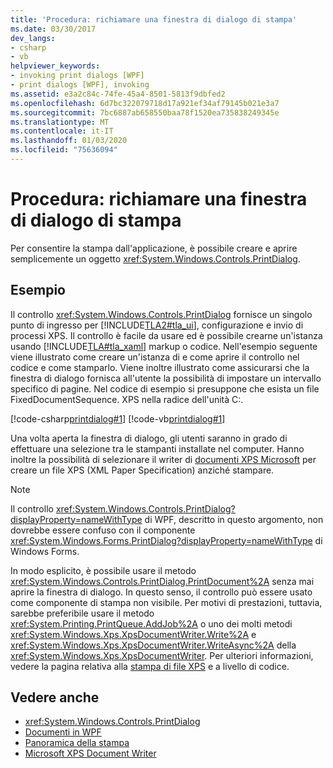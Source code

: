 ```yaml
---
title: 'Procedura: richiamare una finestra di dialogo di stampa'
ms.date: 03/30/2017
dev_langs:
- csharp
- vb
helpviewer_keywords:
- invoking print dialogs [WPF]
- print dialogs [WPF], invoking
ms.assetid: e3a2c84c-74fe-45a4-8501-5813f9dbfed2
ms.openlocfilehash: 6d7bc322079718d17a921ef34af79145b021e3a7
ms.sourcegitcommit: 7bc6887ab658550baa78f1520ea735838249345e
ms.translationtype: MT
ms.contentlocale: it-IT
ms.lasthandoff: 01/03/2020
ms.locfileid: "75636094"
---
```

# <a name="how-to-invoke-a-print-dialog"></a>Procedura: richiamare una finestra di dialogo di stampa
Per consentire la stampa dall'applicazione, è possibile creare e aprire semplicemente un oggetto <xref:System.Windows.Controls.PrintDialog>.  
  
## <a name="example"></a>Esempio  
 Il controllo <xref:System.Windows.Controls.PrintDialog> fornisce un singolo punto di ingresso per [!INCLUDE[TLA2#tla_ui](../../../../includes/tla2sharptla-ui-md.md)], configurazione e invio di processi XPS. Il controllo è facile da usare ed è possibile crearne un'istanza usando [!INCLUDE[TLA#tla_xaml](../../../../includes/tlasharptla-xaml-md.md)] markup o codice. Nell'esempio seguente viene illustrato come creare un'istanza di e come aprire il controllo nel codice e come stamparlo. Viene inoltre illustrato come assicurarsi che la finestra di dialogo fornisca all'utente la possibilità di impostare un intervallo specifico di pagine. Nel codice di esempio si presuppone che esista un file FixedDocumentSequence. XPS nella radice dell'unità C:.  
  
 [!code-csharp[printdialog#1](~/samples/snippets/csharp/VS_Snippets_Wpf/PrintDialog/CSharp/Window1.xaml.cs#1)]
 [!code-vb[printdialog#1](~/samples/snippets/visualbasic/VS_Snippets_Wpf/PrintDialog/visualbasic/window1.xaml.vb#1)]  
  
 Una volta aperta la finestra di dialogo, gli utenti saranno in grado di effettuare una selezione tra le stampanti installate nel computer. Hanno inoltre la possibilità di selezionare il writer di [documenti XPS Microsoft](https://go.microsoft.com/fwlink/?LinkId=147319) per creare un file XPS (XML Paper Specification) anziché stampare.  
  
> [!NOTE]
> Il controllo <xref:System.Windows.Controls.PrintDialog?displayProperty=nameWithType> di WPF, descritto in questo argomento, non dovrebbe essere confuso con il componente <xref:System.Windows.Forms.PrintDialog?displayProperty=nameWithType> di Windows Forms.  
  
 In modo esplicito, è possibile usare il metodo <xref:System.Windows.Controls.PrintDialog.PrintDocument%2A> senza mai aprire la finestra di dialogo. In questo senso, il controllo può essere usato come componente di stampa non visibile. Per motivi di prestazioni, tuttavia, sarebbe preferibile usare il metodo <xref:System.Printing.PrintQueue.AddJob%2A> o uno dei molti metodi <xref:System.Windows.Xps.XpsDocumentWriter.Write%2A> e <xref:System.Windows.Xps.XpsDocumentWriter.WriteAsync%2A> della <xref:System.Windows.Xps.XpsDocumentWriter>. Per ulteriori informazioni, vedere la pagina relativa alla [stampa di file XPS](how-to-programmatically-print-xps-files.md) e a livello di codice.  
  
## <a name="see-also"></a>Vedere anche

- <xref:System.Windows.Controls.PrintDialog>
- [Documenti in WPF](documents-in-wpf.md)
- [Panoramica della stampa](printing-overview.md)
- [Microsoft XPS Document Writer](https://go.microsoft.com/fwlink/?LinkId=147319)
